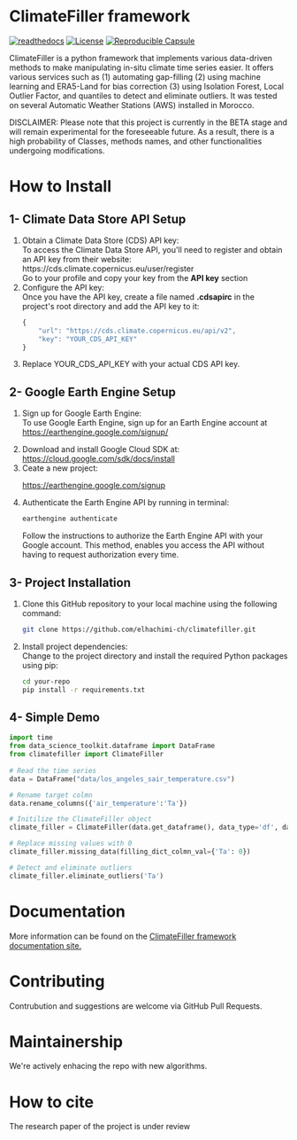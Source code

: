 # ClimateFiller framework

[![readthedocs](https://img.shields.io/badge/docs-latest-brightgreen.svg?style=flat)](https://climatefiller.readthedocs.io/)
[![License](https://img.shields.io/badge/license-MIT-blue.svg)](https://opensource.org/licenses/MIT)
[![Reproducible Capsule](https://img.shields.io/static/v1?label=&message=code+ocean&color=blue)](https://codeocean.com/capsule/1309232/tree)
 
ClimateFiller is a python framework that implements various data-driven methods to make manipulating in-situ climate time series easier. It offers various services such as (1) automating gap-filling (2) using machine learning and ERA5-Land for bias correction (3) using Isolation Forest, Local Outlier Factor, and quantiles to detect and eliminate outliers. It was tested on several Automatic Weather Stations (AWS) installed in Morocco.

DISCLAIMER:
Please note that this project is currently in the BETA stage and will remain experimental for the foreseeable future. As a result, there is a high probability of Classes, methods names, and other functionalities undergoing modifications.


# How to Install

## 1- Climate Data Store API Setup

<ol>

<li> 
Obtain a Climate Data Store (CDS) API key: <br> To access the Climate Data Store API, you'll need to register and obtain an API key from their website: https://cds.climate.copernicus.eu/user/register
<br> Go to your profile and copy your key from the <b>API key</b> section

</li>

<li>
Configure the API key: <br> Once you have the API key, create a file named <b>.cdsapirc</b> in the project's root directory and add the API key to it:
</li>


```javascript
{
    "url": "https://cds.climate.copernicus.eu/api/v2",
    "key": "YOUR_CDS_API_KEY"
}
```

<li>
Replace YOUR_CDS_API_KEY with your actual CDS API key.
</li>

</ol>


## 2- Google Earth Engine Setup

<ol>

<li>

Sign up for Google Earth Engine: <br> To use Google Earth Engine, sign up for an Earth Engine account at https://earthengine.google.com/signup/
</li>

<li>
Download and install Google Cloud SDK at: <br> <a href='https://cloud.google.com/sdk/docs/install'> https://cloud.google.com/sdk/docs/install </a>
</li>

<li>
Ceate a new project: <br>

<a href='https://earthengine.google.com/signup'> https://earthengine.google.com/signup </a>

</li>


<li>

Authenticate the Earth Engine API by running in terminal:
</li>

```bash
earthengine authenticate
```
Follow the instructions to authorize the Earth Engine API with your Google account. This method, enables you access the API without having to request authorization every time.






</ol>



## 3- Project Installation

<ol>

<li>
Clone this GitHub repository to your local machine using the following command:
</li>

```bash
git clone https://github.com/elhachimi-ch/climatefiller.git
```

<li>
Install project dependencies: <br> Change to the project directory and install the required Python packages using pip:
</li>

```bash
cd your-repo
pip install -r requirements.txt
```

</ol>



## 4- Simple Demo

```python
import time
from data_science_toolkit.dataframe import DataFrame
from climatefiller import ClimateFiller
    
# Read the time series 
data = DataFrame("data/los_angeles_sair_temperature.csv")

# Rename target colmn 
data.rename_columns({'air_temperature':'Ta'})

# Initilize the ClimateFiller object
climate_filler = ClimateFiller(data.get_dataframe(), data_type='df', datetime_column_name='datetime')

# Replace missing values with 0
climate_filler.missing_data(filling_dict_colmn_val={'Ta': 0})

# Detect and eliminate outliers
climate_filler.eliminate_outliers('Ta')
```

# Documentation

More information can be found on the [ClimateFiller framework documentation site.](https://climatefiller.readthedocs.io/)
# Contributing

Contrubution and suggestions are welcome via GitHub Pull Requests.

# Maintainership

We're actively enhacing the repo with new algorithms.

# How to cite

The research paper of the project is under review